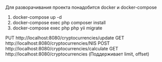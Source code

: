 Для разворачивания проекта понадобится docker и docker-compose

1) docker-compose up -d
2) docker-compose exec php composer install
3) docker-compose exec php php yii migrate

PUT  http://localhost:8080/cryptocurrencies/update
GET  http://localhost:8080/cryptocurrencies/NIS
POST http://localhost:8080/cryptocurrencies/calculate
GET  http://localhost:8080/cryptocurrencies (Поддерживает limit, offset)
